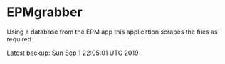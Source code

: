 # EPMgrabber
Using a database from the EPM app this application scrapes the files as required


Latest backup: Sun Sep 1 22:05:01 UTC 2019
